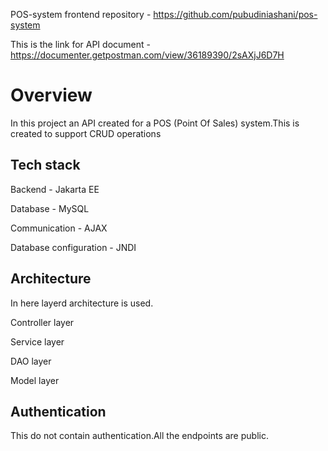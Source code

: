 POS-system frontend repository - https://github.com/pubudiniashani/pos-system

This is the link for API document - https://documenter.getpostman.com/view/36189390/2sAXjJ6D7H

# Overview
In this project an API created for a POS (Point Of Sales) system.This is created to support CRUD operations

## Tech stack

Backend - Jakarta EE

Database - MySQL

Communication - AJAX

Database configuration - JNDI 

## Architecture

In here layerd architecture is used.

Controller layer 

Service layer 

DAO layer

Model layer


## Authentication

This do not contain authentication.All the endpoints are public.

